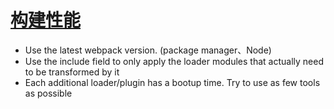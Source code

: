 # [构建性能](https://webpack.js.org/guides/build-performance/)

* Use the latest webpack version. (package manager、Node)
* Use the include field to only apply the loader modules that actually need to be transformed by it
* Each additional loader/plugin has a bootup time. Try to use as few tools as possible

